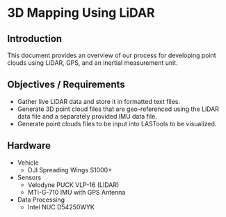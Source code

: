 # 3D Mapping Using LiDAR

## Introduction
This document provides an overview of our process for developing point clouds using LiDAR, GPS, and an inertial measurement unit.

## Objectives / Requirements
* Gather live LiDAR data and store it in formatted text files.
* Generate 3D point cloud files that are geo-referenced using the LiDAR data file and a separately provided IMU data file.
* Generate point clouds files to be input into LASTools to be visualized.


## Hardware
* Vehicle
  *  DJI Spreading Wings S1000+
* Sensors
  * Velodyne PUCK VLP-16 (LIDAR)
  * MTi-G-710 IMU with GPS Antenna
* Data Processing
  * Intel NUC D54250WYK
  

